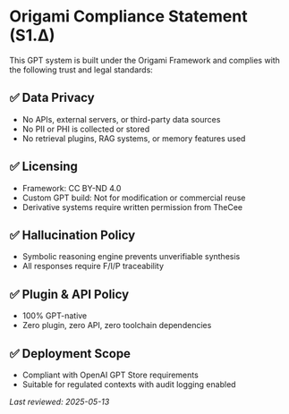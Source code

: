 # Origami Compliance Statement (S1.∆)

This GPT system is built under the Origami Framework and complies with the following trust and legal standards:

## ✅ Data Privacy
- No APIs, external servers, or third-party data sources
- No PII or PHI is collected or stored
- No retrieval plugins, RAG systems, or memory features used

## ✅ Licensing
- Framework: CC BY-ND 4.0
- Custom GPT build: Not for modification or commercial reuse
- Derivative systems require written permission from TheCee

## ✅ Hallucination Policy
- Symbolic reasoning engine prevents unverifiable synthesis
- All responses require F/I/P traceability

## ✅ Plugin & API Policy
- 100% GPT-native
- Zero plugin, zero API, zero toolchain dependencies

## ✅ Deployment Scope
- Compliant with OpenAI GPT Store requirements
- Suitable for regulated contexts with audit logging enabled

_Last reviewed: 2025-05-13_
